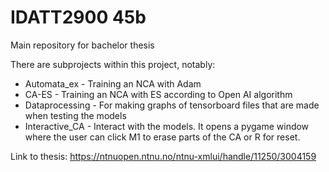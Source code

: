 # IDATT2900 45b

Main repository for bachelor thesis

There are subprojects within this project, notably:

- Automata_ex - Training an NCA with Adam
- CA-ES - Training an NCA with ES according to Open AI algorithm
- Dataprocessing - For making graphs of tensorboard files that are made when testing the models
- Interactive_CA - Interact with the models. It opens a pygame window where the user can click M1 to erase parts of the CA or R for reset.

Link to thesis: https://ntnuopen.ntnu.no/ntnu-xmlui/handle/11250/3004159
